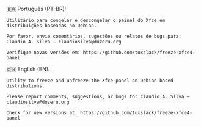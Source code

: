 🇧🇷 Português (PT-BR):

    Utilitário para congelar e descongelar o painel do Xfce em distribuições baseadas no Debian.

    Por favor, envie comentários, sugestões ou relatos de bugs para: Claudio A. Silva — claudiosilva@duzeru.org

    Verifique novas versões em: https://github.com/tuxslack/freeze-xfce4-panel

🇬🇧 English (EN):

    Utility to freeze and unfreeze the Xfce panel on Debian-based distributions.

    Please report comments, suggestions, or bugs to: Claudio A. Silva — claudiosilva@duzeru.org

    Check for new versions at: https://github.com/tuxslack/freeze-xfce4-panel

